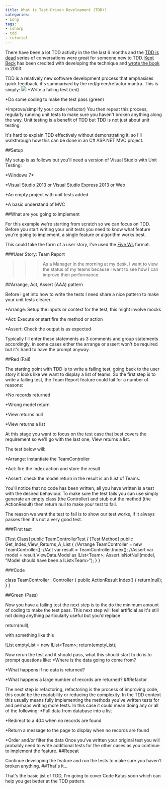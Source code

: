 ```yaml
---
title: What is Test-Driven Development (TDD)?
categories:
- Long
tags:
- csharp
- tdd
- tutorial
---
```


There have been a lot TDD activity in the the last 6 months and the 
[TDD is dead](http://martinfowler.com/articles/is-tdd-dead/) series of conversations were great for someone new to TDD. 
[Kent Beck](http://en.wikipedia.org/wiki/Kent_Beck) has been credited with developing the technique and 
[wrote the book](http://www.amazon.co.uk/Test-Driven-Development-Addison-Wesley-Signature/dp/0321146530) in 2003.

TDD is a relatively new software development process that emphasises quick feedback, it's summarised by the red/green/refactor mantra. This is simply: 
![](/squarespace_images/static_52001c0be4b09bc7c9f838c9_52224ed3e4b0ba9919a3e0e1_54353a59e4b03c75a8c10f8c_1412774490693__img.png_) 
*Write a failing test (red)
 
*Do some coding to make the test pass (green)
 
*Improve/simplify your code (refactor) 
You then repeat this process, regularly running unit tests to make sure you haven't broken anything along the way. Unit testing is a benefit of TDD but TDD is not just about unit testing.

It's hard to explain TDD effectively without demonstrating it, so I'll walkthrough how this can be done in an C# ASP.NET MVC project.

##Setup


My setup is as follows but you'll need a version of Visual Studio with Unit Testing:

*Windows 7+
 
*Visual Studio 2013 or Visual Studio Express 2013 or Web
 
*An empty project with unit tests added
 
*A basic understand of MVC

##What are you going to implement


For this example we're starting from scratch so we can focus on TDD. Before you start writing your unit tests you need to know what feature you're going to implement, a single feature or algorithm works best.

This could take the form of a user story, I've used the 
[Five Ws](http://en.wikipedia.org/wiki/Five_Ws) format.

###User Story: Team Report


>>>As a Manager in the morning at my desk, I want to view the status of my teams because I want to see how I can improve their performance.


##Arrange, Act, Assert (AAA) pattern


Before I get into how to write the tests I need share a nice pattern to make your unit tests clearer.

*Arrange: Setup the inputs or context for the test, this might involve 
mocks
 
*Act: Execute or start fire the method or action
 
*Assert: Check the output is as expected

Typically I'll enter these statements as 3 comments and group statements accordingly, in some cases either the arrange or assert won't be required but it's hand to have the prompt anyway.

##Red (Fail)


The starting point with TDD is to write a failing test, going back to the user story it looks like we want to display a list of teams. So the first step is to write a failing test, the 
Team Report feature could fail for a number of reasons:

*No records returned
 
*Wrong model return
 
*View returns null
 
*View returns a list

At this stage you want to focus on the test case that best covers the requirement so we'll go with the last one, 
View returns a list.

The test below will:

*Arrange: instantiate the TeamController
 
*Act: fire the Index action and store the result
 
*Assert: check the model return in the result is an IList of Teams.

You'll notice that no code has been written, all you have written is a test with the desired behaviour. To make sure the test fails you can use simply generate an empty class (the Controller) and stub out the method (the ActionResult) then return null to make your test to fail.

The reason we want the test to fail is to show our test works, if it always passes then it's not a very good test.

###First test


[Test Class] public TeamControllerTest { [Test Method] public Get_Index_View_Returns_A_List { //Arrange TeamController = new TeamController(); //Act var result = TeamController.Index(); //Assert var model = result.ViewData.Model as IList&lt;Team&gt;; Assert.IsNotNull(model, "Model should have been a IList&lt;Team&gt;"); } }

###Code


class TeamController : Controller { public ActionResult Index() { return(null); } }

##Green (Pass)
 
Now you have a failing test the next step is to the do the minimum amount of coding to make the test pass. This next step will feel artificial as it's still not doing anything particularly useful but you'd replace

return(null);

with something like this

IList emptyList = new IList&lt;Team&gt;; return(emptyList);

Now rerun the test and it should pass, what this should start to do is to prompt questions like: 
*Where is the data going to come from?
 
*What happens if no data is returned?
 
*What happens a large number of records are returned? 
##Refactor
 
The next step is refactoring, refactoring is the process of improving code, this could be the readability or reducing the complexity. 
In the TDD context this usually means fully implementing the methods you've written tests for and perhaps writing more tests. In this case it could mean doing any or all of the following: 
*Pull data from database into a list
 
*Redirect to a 404 when no records are found
 
*Return a message to the page to display when no records are found
 
*Order and/or filter the data 
Once you've written your original test you will probably need to write additional tests for the other cases as you continue to implement the feature. 
##Repeat
 
Continue developing the feature and run the tests to make sure you haven't broken anything. 
##That's it...
 
That's the basic jist of TDD, I'm going to cover Code Katas soon which can help you get better at the TDD pattern.
